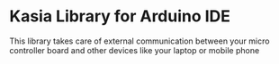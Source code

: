 # Kasia Library for Arduino IDE
This library takes care of external communication between your micro controller board and other devices like your laptop or mobile phone

